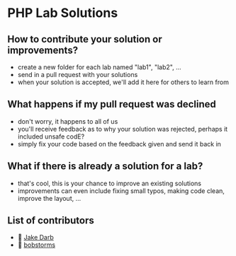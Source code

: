 # PHP Lab Solutions
## How to contribute your solution or improvements?
- create a new folder for each lab named "lab1", "lab2", ... 
- send in a pull request with your solutions
- when your solution is accepted, we'll add it here for others to learn from

## What happens if my pull request was declined
- don't worry, it happens to all of us
- you'll receive feedback as to why your solution was rejected, perhaps it included unsafe codE?
- simply fix your code based on the feedback given and send it back in

## What if there is already a solution for a lab?
- that's cool, this is your chance to improve an existing solutions
- improvements can even include fixing small typos, making code clean, improve the layout, ...

## List of contributors
- 🔫 [Jake Darb](https://github.com/JakeDarb)
- 🔫 [bobstorms](https://github.com/bobstorms)
